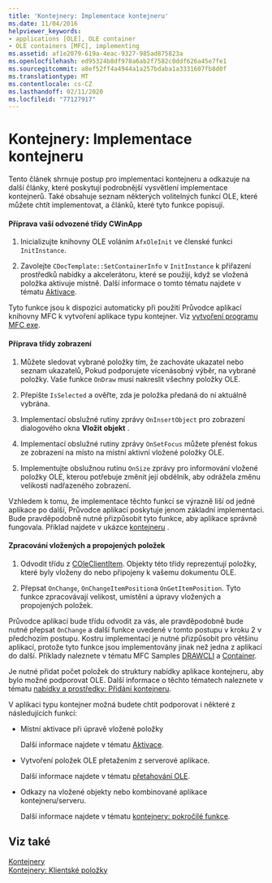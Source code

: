```yaml
---
title: 'Kontejnery: Implementace kontejneru'
ms.date: 11/04/2016
helpviewer_keywords:
- applications [OLE], OLE container
- OLE containers [MFC], implementing
ms.assetid: af1e2079-619a-4eac-9327-985ad875823a
ms.openlocfilehash: ed95324b8df978a6ab2f7582c0ddf626a45e7fe1
ms.sourcegitcommit: a8ef52ff4a4944a1a257bdaba1a3331607fb8d0f
ms.translationtype: MT
ms.contentlocale: cs-CZ
ms.lasthandoff: 02/11/2020
ms.locfileid: "77127917"
---
```

# <a name="containers-implementing-a-container"></a>Kontejnery: Implementace kontejneru

Tento článek shrnuje postup pro implementaci kontejneru a odkazuje na další články, které poskytují podrobnější vysvětlení implementace kontejnerů. Také obsahuje seznam některých volitelných funkcí OLE, které můžete chtít implementovat, a článků, které tyto funkce popisují.

#### <a name="to-prepare-your-cwinapp-derived-class"></a>Příprava vaší odvozené třídy CWinApp

1. Inicializujte knihovny OLE voláním `AfxOleInit` ve členské funkci `InitInstance`.

1. Zavolejte `CDocTemplate::SetContainerInfo` v `InitInstance` k přiřazení prostředků nabídky a akcelerátoru, které se použijí, když se vložená položka aktivuje místně. Další informace o tomto tématu najdete v tématu [Aktivace](../mfc/activation-cpp.md).

Tyto funkce jsou k dispozici automaticky při použití Průvodce aplikací knihovny MFC k vytvoření aplikace typu kontejner. Viz [vytvoření programu MFC exe](../mfc/reference/mfc-application-wizard.md).

#### <a name="to-prepare-your-view-class"></a>Příprava třídy zobrazení

1. Můžete sledovat vybrané položky tím, že zachováte ukazatel nebo seznam ukazatelů, Pokud podporujete vícenásobný výběr, na vybrané položky. Vaše funkce `OnDraw` musí nakreslit všechny položky OLE.

1. Přepište `IsSelected` a ověřte, zda je položka předaná do ní aktuálně vybrána.

1. Implementací obslužné rutiny zprávy `OnInsertObject` pro zobrazení dialogového okna **Vložit objekt** .

1. Implementací obslužné rutiny zprávy `OnSetFocus` můžete přenést fokus ze zobrazení na místo na místní aktivní vložené položky OLE.

1. Implementujte obslužnou rutinu `OnSize` zprávy pro informování vložené položky OLE, kterou potřebuje změnit její obdélník, aby odrážela změnu velikosti nadřazeného zobrazení.

Vzhledem k tomu, že implementace těchto funkcí se výrazně liší od jedné aplikace po další, Průvodce aplikací poskytuje jenom základní implementaci. Bude pravděpodobně nutné přizpůsobit tyto funkce, aby aplikace správně fungovala. Příklad najdete v ukázce [kontejneru](../overview/visual-cpp-samples.md) .

#### <a name="to-handle-embedded-and-linked-items"></a>Zpracování vložených a propojených položek

1. Odvodit třídu z [COleClientItem](../mfc/reference/coleclientitem-class.md). Objekty této třídy reprezentují položky, které byly vloženy do nebo připojeny k vašemu dokumentu OLE.

1. Přepsat `OnChange`, `OnChangeItemPosition`a `OnGetItemPosition`. Tyto funkce zpracovávají velikost, umístění a úpravy vložených a propojených položek.

Průvodce aplikací bude třídu odvodit za vás, ale pravděpodobně bude nutné přepsat `OnChange` a další funkce uvedené v tomto postupu v kroku 2 v předchozím postupu. Kostru implementací je nutné přizpůsobit pro většinu aplikací, protože tyto funkce jsou implementovány jinak než jedna z aplikací do další. Příklady naleznete v tématu MFC Samples [DRAWCLI](../overview/visual-cpp-samples.md) a [Container](../overview/visual-cpp-samples.md).

Je nutné přidat počet položek do struktury nabídky aplikace kontejneru, aby bylo možné podporovat OLE. Další informace o těchto tématech naleznete v tématu [nabídky a prostředky: Přidání kontejneru](../mfc/menus-and-resources-container-additions.md).

V aplikaci typu kontejner možná budete chtít podporovat i některé z následujících funkcí:

- Místní aktivace při úpravě vložené položky

   Další informace najdete v tématu [Aktivace](../mfc/activation-cpp.md).

- Vytvoření položek OLE přetažením z serverové aplikace.

   Další informace najdete v tématu [přetahování OLE](../mfc/drag-and-drop-ole.md).

- Odkazy na vložené objekty nebo kombinované aplikace kontejneru/serveru.

   Další informace najdete v tématu [kontejnery: pokročilé funkce](../mfc/containers-advanced-features.md).

## <a name="see-also"></a>Viz také

[Kontejnery](../mfc/containers.md)<br/>
[Kontejnery: Klientské položky](../mfc/containers-client-items.md)
